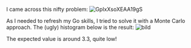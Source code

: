 I came across this nifty problem:
![GpIxXsoXEAA19gS](https://github.com/user-attachments/assets/c8c36115-3e0f-4ff6-b153-c4a2498af9e4)

As I needed to refresh my Go skills, I tried to solve it with a Monte Carlo approach. The (ugly) histogram below is the result:
![bild](https://github.com/user-attachments/assets/6507ad75-82c6-4979-a66c-81051d256bbb)

The expected value is around 3.3, quite low!
